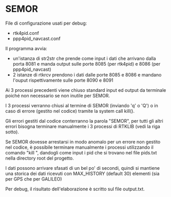 # SEMOR
File di configurazione usati per debug:
- rtk4pid.conf
- ppp4pid_navcast.conf

Il programma avvia:
- un'istanza di str2str che prende come input i dati che arrivano dalla porta 8081 e manda output sulle porte 8085 (per rtk4pid) e 8086 (per ppp4pid_navcast)
- 2 istanze di rtkrcv prendono i dati dalle porte 8085 e 8086 e mandano l'ouput rispettivamente sulle porte 8090 e 8091

Ai 3 processi precedenti viene chiuso standard input ed output da terminale poiché non necessario se non inutile per SEMOR.

I 3 processi verranno chiusi al termine di SEMOR (inviando 'q' o 'Q') o in caso di errore (gestito nel codice) tramite la system call kill().

Gli errori gestiti dal codice conterranno la parola "SEMOR", per tutti gli altri errori bisogna terminare manualmente i 3 processi di RTKLIB (vedi la riga sotto).

Se SEMOR dovesse arrestarsi in modo anomalo per un errore non gestito nel codice, è possibile terminare manualmente i processi utilizzando il comando "kill <pid>", dandogli come input i pid che si trovano nel file pids.txt nella directory root del progetto.

I dati possono arrivare sfasati di un bel po' di secondi, quindi si mantiene una storica dei dati ricevuti con MAX_HISTORY (default 30) elementi (sia per GPS che per GALILEO)

Per debug, il risultato dell'elaborazione è scritto sul file output.txt.

